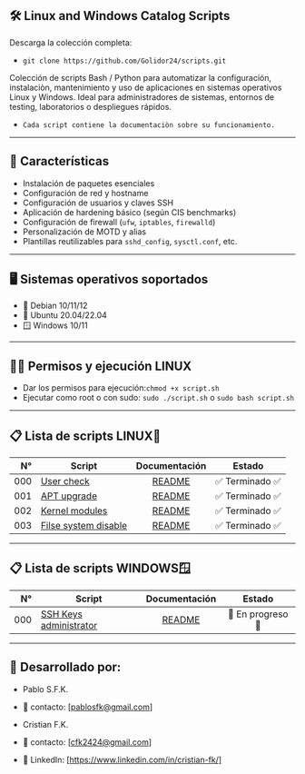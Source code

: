## 🛠️ Linux and Windows Catalog Scripts

Descarga la colección completa:
- `git clone https://github.com/Golidor24/scripts.git`

Colección de scripts Bash / Python para automatizar la configuración, instalaciòn, mantenimiento y uso de aplicaciones en sistemas operativos Linux y Windows. 
Ideal para administradores de sistemas, entornos de testing, laboratorios o despliegues rápidos.
- `Cada script contiene la documentaciòn sobre su funcionamiento.`

---

## 📌 Características

- Instalación de paquetes esenciales
- Configuración de red y hostname
- Configuración de usuarios y claves SSH
- Aplicación de hardening básico (según CIS benchmarks)
- Configuración de firewall (`ufw`, `iptables`, `firewalld`)
- Personalización de MOTD y alias
- Plantillas reutilizables para `sshd_config`, `sysctl.conf`, etc.

---

## 🖥️ Sistemas operativos soportados

- 🐧 Debian 10/11/12
- 🐧 Ubuntu 20.04/22.04
- 🪟 Windows 10/11

---

## 🤚🏽 Permisos y ejecución LINUX

- Dar los permisos para ejecución:`chmod +x script.sh`
- Ejecutar como root o con sudo: `sudo ./script.sh` o `sudo bash script.sh`

---

## 📋 Lista de scripts LINUX🐧

| N° | Script | Documentación | Estado |
|---:|---------------|:-------------:|:----:|
| 000|[User check](Linux/000-user-check.sh) | [README](Linux/Docs/000-user-check.md) | ✅ Terminado ✅ |
| 001|[APT upgrade](Linux/001-apt-upgrade.sh) | [README](Linux/Docs/001-apt-upgrade.md) | ✅ Terminado ✅ |
| 002|[Kernel modules](Linux/002-mod-kernel.sh) | [README](Linux/Docs/002-mod-kernel.md) | ✅ Terminado ✅ |
| 003|[Filse system disable](Linux/003-filesystems-disable.sh) | [README](Linux/Docs/003-filesystems-disable.md) | ✅ Terminado ✅ |

---

## 📋 Lista de scripts WINDOWS🪟

| N° | Script | Documentación | Estado |
|---:|---------------|:-------------:|:----:|
| 000| [SSH Keys administrator](Windows/000_ssh_keys.py) | [README](Windows/Docs/000_ssh_keys.md) | 🚧 En progreso 🚧 |



---


## 🙋 Desarrollado por:

- Pablo S.F.K.
- 📧 contacto: [pablosfk@gmail.com]

- Cristian F.K.
- 📧 contacto: [cfk2424@gmail.com]
- 🔗 LinkedIn: [https://www.linkedin.com/in/cristian-fk/] 
